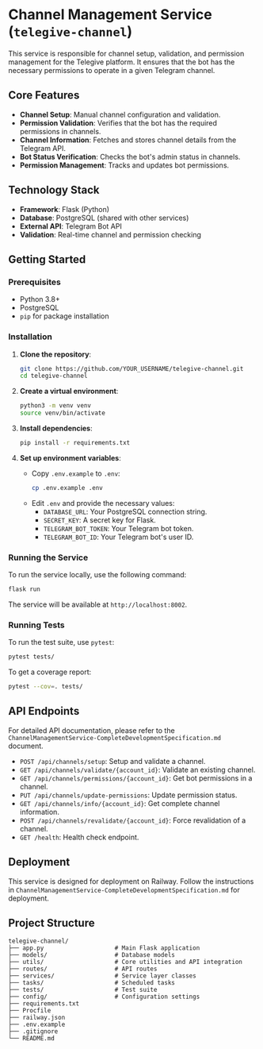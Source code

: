 # Channel Management Service (`telegive-channel`)

This service is responsible for channel setup, validation, and permission management for the Telegive platform. It ensures that the bot has the necessary permissions to operate in a given Telegram channel.

## Core Features

- **Channel Setup**: Manual channel configuration and validation.
- **Permission Validation**: Verifies that the bot has the required permissions in channels.
- **Channel Information**: Fetches and stores channel details from the Telegram API.
- **Bot Status Verification**: Checks the bot's admin status in channels.
- **Permission Management**: Tracks and updates bot permissions.

## Technology Stack

- **Framework**: Flask (Python)
- **Database**: PostgreSQL (shared with other services)
- **External API**: Telegram Bot API
- **Validation**: Real-time channel and permission checking

## Getting Started

### Prerequisites

- Python 3.8+
- PostgreSQL
- `pip` for package installation

### Installation

1. **Clone the repository**:
   ```bash
   git clone https://github.com/YOUR_USERNAME/telegive-channel.git
   cd telegive-channel
   ```

2. **Create a virtual environment**:
   ```bash
   python3 -m venv venv
   source venv/bin/activate
   ```

3. **Install dependencies**:
   ```bash
   pip install -r requirements.txt
   ```

4. **Set up environment variables**:
   - Copy `.env.example` to `.env`:
     ```bash
     cp .env.example .env
     ```
   - Edit `.env` and provide the necessary values:
     - `DATABASE_URL`: Your PostgreSQL connection string.
     - `SECRET_KEY`: A secret key for Flask.
     - `TELEGRAM_BOT_TOKEN`: Your Telegram bot token.
     - `TELEGRAM_BOT_ID`: Your Telegram bot's user ID.

### Running the Service

To run the service locally, use the following command:

```bash
flask run
```

The service will be available at `http://localhost:8002`.

### Running Tests

To run the test suite, use `pytest`:

```bash
pytest tests/
```

To get a coverage report:

```bash
pytest --cov=. tests/
```

## API Endpoints

For detailed API documentation, please refer to the `ChannelManagementService-CompleteDevelopmentSpecification.md` document.

- `POST /api/channels/setup`: Setup and validate a channel.
- `GET /api/channels/validate/{account_id}`: Validate an existing channel.
- `GET /api/channels/permissions/{account_id}`: Get bot permissions in a channel.
- `PUT /api/channels/update-permissions`: Update permission status.
- `GET /api/channels/info/{account_id}`: Get complete channel information.
- `POST /api/channels/revalidate/{account_id}`: Force revalidation of a channel.
- `GET /health`: Health check endpoint.

## Deployment

This service is designed for deployment on Railway. Follow the instructions in `ChannelManagementService-CompleteDevelopmentSpecification.md` for deployment.

## Project Structure

```
telegive-channel/
├── app.py                    # Main Flask application
├── models/                   # Database models
├── utils/                    # Core utilities and API integration
├── routes/                   # API routes
├── services/                 # Service layer classes
├── tasks/                    # Scheduled tasks
├── tests/                    # Test suite
├── config/                   # Configuration settings
├── requirements.txt
├── Procfile
├── railway.json
├── .env.example
├── .gitignore
└── README.md
```


